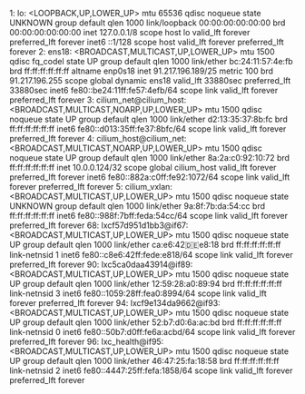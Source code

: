 1: lo: <LOOPBACK,UP,LOWER_UP> mtu 65536 qdisc noqueue state UNKNOWN group default qlen 1000
    link/loopback 00:00:00:00:00:00 brd 00:00:00:00:00:00
    inet 127.0.0.1/8 scope host lo
       valid_lft forever preferred_lft forever
    inet6 ::1/128 scope host 
       valid_lft forever preferred_lft forever
2: ens18: <BROADCAST,MULTICAST,UP,LOWER_UP> mtu 1500 qdisc fq_codel state UP group default qlen 1000
    link/ether bc:24:11:57:4e:fb brd ff:ff:ff:ff:ff:ff
    altname enp0s18
    inet 91.217.196.189/25 metric 100 brd 91.217.196.255 scope global dynamic ens18
       valid_lft 33880sec preferred_lft 33880sec
    inet6 fe80::be24:11ff:fe57:4efb/64 scope link 
       valid_lft forever preferred_lft forever
3: cilium_net@cilium_host: <BROADCAST,MULTICAST,NOARP,UP,LOWER_UP> mtu 1500 qdisc noqueue state UP group default qlen 1000
    link/ether d2:13:35:37:8b:fc brd ff:ff:ff:ff:ff:ff
    inet6 fe80::d013:35ff:fe37:8bfc/64 scope link 
       valid_lft forever preferred_lft forever
4: cilium_host@cilium_net: <BROADCAST,MULTICAST,NOARP,UP,LOWER_UP> mtu 1500 qdisc noqueue state UP group default qlen 1000
    link/ether 8a:2a:c0:92:10:72 brd ff:ff:ff:ff:ff:ff
    inet 10.0.0.124/32 scope global cilium_host
       valid_lft forever preferred_lft forever
    inet6 fe80::882a:c0ff:fe92:1072/64 scope link 
       valid_lft forever preferred_lft forever
5: cilium_vxlan: <BROADCAST,MULTICAST,UP,LOWER_UP> mtu 1500 qdisc noqueue state UNKNOWN group default qlen 1000
    link/ether 9a:8f:7b:da:54:cc brd ff:ff:ff:ff:ff:ff
    inet6 fe80::988f:7bff:feda:54cc/64 scope link 
       valid_lft forever preferred_lft forever
68: lxcf57d951d1bb3@if67: <BROADCAST,MULTICAST,UP,LOWER_UP> mtu 1500 qdisc noqueue state UP group default qlen 1000
    link/ether ca:e6:42:de:e8:18 brd ff:ff:ff:ff:ff:ff link-netnsid 1
    inet6 fe80::c8e6:42ff:fede:e818/64 scope link 
       valid_lft forever preferred_lft forever
90: lxc5ca0daa43914@if89: <BROADCAST,MULTICAST,UP,LOWER_UP> mtu 1500 qdisc noqueue state UP group default qlen 1000
    link/ether 12:59:28:a0:89:94 brd ff:ff:ff:ff:ff:ff link-netnsid 3
    inet6 fe80::1059:28ff:fea0:8994/64 scope link 
       valid_lft forever preferred_lft forever
94: lxcf9e134da9662@if93: <BROADCAST,MULTICAST,UP,LOWER_UP> mtu 1500 qdisc noqueue state UP group default qlen 1000
    link/ether 52:b7:d0:6a:ac:bd brd ff:ff:ff:ff:ff:ff link-netnsid 0
    inet6 fe80::50b7:d0ff:fe6a:acbd/64 scope link 
       valid_lft forever preferred_lft forever
96: lxc_health@if95: <BROADCAST,MULTICAST,UP,LOWER_UP> mtu 1500 qdisc noqueue state UP group default qlen 1000
    link/ether 46:47:25:fa:18:58 brd ff:ff:ff:ff:ff:ff link-netnsid 2
    inet6 fe80::4447:25ff:fefa:1858/64 scope link 
       valid_lft forever preferred_lft forever
